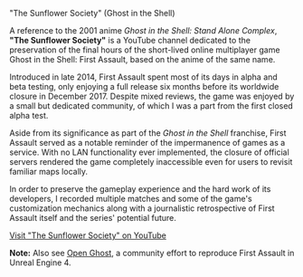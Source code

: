 <!--t &quot;The Sunflower Society&quot; (Ghost in the Shell) t-->
<!--d A reference to the 2001 anime GITS: Stand Alone Complex, &quot;The Sunflower Society&quot; is a YouTube channel dedicated to the final hours of the short-lived online multiplayer game... d-->
<!--tag preservation tag-->
<!--image /content/images/the-sunflower-society-ghost-in-shell/GITS5B15D-1024x538.jpg image-->

"The Sunflower Society" (Ghost in the Shell)
  
A reference to the 2001 anime _Ghost in the Shell: Stand Alone Complex_, **"The Sunflower Society"** is a YouTube channel dedicated to the preservation of the final hours of the short-lived online multiplayer game Ghost in the Shell: First Assault, based on the anime of the same name.  
  
Introduced in late 2014, First Assault spent most of its days in alpha and beta testing, only enjoying a full release six months before its worldwide closure in December 2017. Despite mixed reviews, the game was enjoyed by a small but dedicated community, of which I was a part from the first closed alpha test.  
  
Aside from its significance as part of the _Ghost in the Shell_ franchise, First Assault served as a notable reminder of the impermanence of games as a service. With no LAN functionality ever implemented, the closure of official servers rendered the game completely inaccessible even for users to revisit familiar maps locally.  
  
In order to preserve the gameplay experience and the hard work of its developers, I recorded multiple matches and some of the game's customization mechanics along with a journalistic retrospective of First Assault itself and the series' potential future.  
  
[Visit "The Sunflower Society" on YouTube](https://www.youtube.com/channel/UCHP-gWaTu1Mv7xDY_8eVW5A "superclick")  
  
**Note:** Also see [Open Ghost](https://gitlab.com/Section9), a community effort to reproduce First Assault in Unreal Engine 4.
